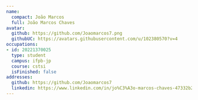 ```yaml
---
name:
  compact: João Marcos
  full: João Marcos Chaves
avatar:
  github: https://github.com/Joaomarcos7.png
  githubUC: https://avatars.githubusercontent.com/u/102380570?v=4
occupations:
- id: 20221370025
  type: student
  campus: ifpb-jp
  course: cstsi
  isFinished: false
addresses:
  github: https://github.com/Joaomarcos7
  linkedin: https://www.linkedin.com/in/jo%C3%A3o-marcos-chaves-47332b238/
---
```

